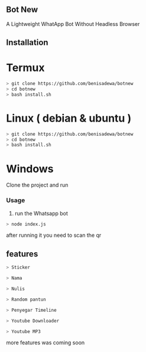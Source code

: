 ## Bot New

A Lightweight WhatApp Bot Without Headless Browser





 

## Installation


# Termux
```bash
> git clone https://github.com/benisadewa/botnew
> cd botnew
> bash install.sh

```

# Linux ( debian & ubuntu )
```bash
> git clone https://github.com/benisadewa/botnew
> cd botnew
> bash install.sh

```

# Windows

Clone the project and run 



### Usage
1. run the Whatsapp bot

```bash
> node index.js
```

after running it you need to scan the qr


## features 

```bash
> Sticker 

> Nama 

> Nulis

> Random pantun

> Penyegar Timeline

> Youtube Downloader

> Youtube MP3
```

more features was coming soon
